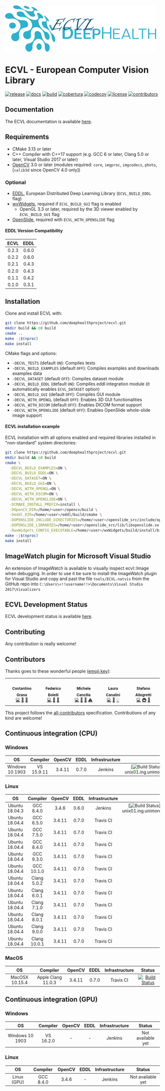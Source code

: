 
![ECVL](doc/logo/DEEPHEALTH_doxygen_logo_reduced.png)
# ECVL - European Computer Vision Library 
[![release](https://img.shields.io/github/v/release/deephealthproject/ecvl)](https://github.com/deephealthproject/ecvl/releases/latest/)
[![docs](https://readthedocs.org/projects/pip/badge/?version=latest&style=flat)](https://deephealthproject.github.io/ecvl/)
[![build](https://travis-ci.com/deephealthproject/ecvl.svg?branch=master)](#CI)
[![cobertura](https://img.shields.io/jenkins/coverage/cobertura?jobUrl=https%3A%2F%2Fjenkins-master-deephealth-unix01.ing.unimore.it%2Fjob%2FDeepHealth%2Fjob%2Fecvl%2Fjob%2Fmaster%2F&label=cobertura)](https://jenkins-master-deephealth-unix01.ing.unimore.it/job/DeepHealth/job/ecvl/job/master/cobertura/)
[![codecov](https://codecov.io/gh/deephealthproject/ecvl/branch/master/graph/badge.svg)](https://codecov.io/gh/deephealthproject/ecvl)
[![license](https://img.shields.io/github/license/deephealthproject/ecvl)](https://github.com/deephealthproject/ecvl/blob/master/LICENSE)<!-- ALL-CONTRIBUTORS-BADGE:START - Do not remove or modify this section -->
[![contributors](https://img.shields.io/badge/all_contributors-5-orange.svg?style=flat)](#contributors)
<!-- ALL-CONTRIBUTORS-BADGE:END -->

## Documentation

The ECVL documentation is available [here](https://deephealthproject.github.io/ecvl/).

## Requirements
- CMake 3.13 or later
- C++ Compiler with C++17 support (e.g. GCC 6 or later, Clang 5.0 or later, Visual Studio 2017 or later)
- [OpenCV](https://opencv.org) 3.0 or later (modules required: `core`, `imgproc`, `imgcodecs`, `photo`, [`calib3d` since OpenCV 4.0 only])

### Optional
- [EDDL](https://github.com/deephealthproject/eddl), European Distributed Deep Learning Library (`ECVL_BUILD_EDDL` flag)
- [wxWidgets](https://www.wxwidgets.org/), required if `ECVL_BUILD_GUI` flag is enabled
  - OpenGL 3.3 or later, required by the 3D viewer enabled by `ECVL_BUILD_GUI` flag
- [OpenSlide](https://github.com/openslide/openslide), required with `ECVL_WITH_OPENSLIDE` flag

#### EDDL Version Compatibility
|   ECVL  |  EDDL  | 
|:-------:|:------:|
| 0.2.3 | 0.6.0 |
| 0.2.2 | 0.6.0 |
| 0.2.1 | 0.4.3 |
| 0.2.0 | 0.4.3 |
| 0.1.1 | 0.4.2 |
| 0.1.0 | 0.3.1 |

## Installation
Clone and install ECVL with:
```bash
git clone https://github.com/deephealthproject/ecvl.git
mkdir build && cd build
cmake ..
make -j$(nproc)
make install
```

CMake flags and options:
- `-DECVL_TESTS` (default `ON`): Compiles tests
- `-DECVL_BUILD_EXAMPLES` (default `OFF`): Compiles examples and downloads examples data 
- `-DECVL_DATASET` (default `OFF`): Compiles dataset module
- `-DECVL_BUILD_EDDL` (default `ON`): Compiles eddl integration module (it automatically enables `ECVL_DATASET` option)
- `-DECVL_BUILD_GUI` (default `OFF`): Compiles GUI module
- `-DECVL_WITH_OPENGL` (default `OFF`): Enables 3D GUI functionalities
- `-DECVL_WITH_DICOM` (default `OFF`): Enables DICOM format support
- `-DECVL_WITH_OPENSLIDE` (default `OFF`): Enables OpenSlide whole-slide image support

#### ECVL installation example
ECVL installation with all options enabled and required libraries installed in "non-standard" system directories:
```bash
git clone https://github.com/deephealthproject/ecvl.git
mkdir build && cd build
cmake \
  -DECVL_BUILD_EXAMPLES=ON \
  -DECVL_BUILD_EDDL=ON \
  -DECVL_DATASET=ON \
  -DECVL_BUILD_GUI=ON \
  -DECVL_WITH_OPENGL=ON \
  -DECVL_WITH_DICOM=ON \
  -DECVL_WITH_OPENSLIDE=ON \
  -DCMAKE_INSTALL_PREFIX=install \
  -DOpenCV_DIR=/home/<user>/opencv/build \
  -Deddl_DIR=/home/<user>/eddl/build/cmake \
  -DOPENSLIDE_INCLUDE_DIRECTORIES=/home/<user>/openslide_src/include/openslide \
  -DOPENSLIDE_LIBRARIES=/home/<user>/openslide_src/lib/libopenslide.so \
  -DwxWidgets_CONFIG_EXECUTABLE=/home/<user>/wxWidgets/build/install/bin/wx-config ..
make -j$(nproc)
make install
```

## ImageWatch plugin for Microsoft Visual Studio

An extension of ImageWatch is available to visually inspect ecvl::Image when debugging. In order to use it be sure to install the ImageWatch plugin for Visual Studio and copy and past the file ```tools/ECVL.natvis``` from the GitHub repo into ```C:\Users\<!!username!!>\Documents\Visual Studio 2017\Visualizers```

## ECVL Development Status

ECVL development status is available [here](PROGRESS.md).

## Contributing

Any contribution is really welcome!

## Contributors

Thanks goes to these wonderful people ([emoji key](https://allcontributors.org/docs/en/emoji-key)):

<!-- ALL-CONTRIBUTORS-LIST:START - Do not remove or modify this section -->
<!-- prettier-ignore-start -->
<!-- markdownlint-disable -->
<table>
  <tr>
    <td align="center"><a href="https://github.com/CostantinoGrana"><img src="https://avatars2.githubusercontent.com/u/18437151?v=1" width="100px;" alt=""/><br /><sub><b>Costantino Grana</b></sub></a><br /><a href="https://github.com/deephealthproject/ecvl/commits?author=CostantinoGrana" title="Code">💻</a> <a href="#ideas-CostantinoGrana" title="Ideas, Planning, & Feedback">🤔</a> <a href="#tool-CostantinoGrana" title="Tools">🔧</a></td>
    <td align="center"><a href="https://github.com/prittt"><img src="https://avatars.githubusercontent.com/u/6863130?v=1" width="100px;" alt=""/><br /><sub><b>Federico Bolelli</b></sub></a><br /><a href="https://github.com/deephealthproject/ecvl/commits?author=prittt" title="Code">💻</a> <a href="https://github.com/deephealthproject/ecvl/commits?author=prittt" title="Documentation">📖</a> <a href="#tool-prittt" title="Tools">🔧</a></td>
    <td align="center"><a href="https://github.com/MicheleCancilla"><img src="https://avatars2.githubusercontent.com/u/22983812?v=1" width="100px;" alt=""/><br /><sub><b>Michele Cancilla</b></sub></a><br /><a href="https://github.com/deephealthproject/ecvl/commits?author=MicheleCancilla" title="Code">💻</a> <a href="https://github.com/deephealthproject/ecvl/pulls?q=is%3Apr+reviewed-by%3AMicheleCancilla" title="Reviewed Pull Requests">👀</a> <a href="#tool-MicheleCancilla" title="Tools">🔧</a> <a href="https://github.com/deephealthproject/ecvl/commits?author=MicheleCancilla" title="Tests">⚠️</a></td>
    <td align="center"><a href="https://github.com/lauracanalini"><img src="https://avatars.githubusercontent.com/u/44258837?v=1" width="100px;" alt=""/><br /><sub><b>Laura Canalini</b></sub></a><br /><a href="https://github.com/deephealthproject/ecvl/commits?author=lauracanalini" title="Code">💻</a> <a href="https://github.com/deephealthproject/ecvl/pulls?q=is%3Apr+reviewed-by%3Alauracanalini" title="Reviewed Pull Requests">👀</a> <a href="#example-lauracanalini" title="Examples">💡</a></td>
    <td align="center"><a href="https://github.com/stal12"><img src="https://avatars2.githubusercontent.com/u/34423515?v=1" width="100px;" alt=""/><br /><sub><b>Stefano Allegretti</b></sub></a><br /><a href="https://github.com/deephealthproject/ecvl/commits?author=stal12" title="Code">💻</a> <a href="#infra-stal12" title="Infrastructure (Hosting, Build-Tools, etc)">🚇</a> <a href="#tool-stal12" title="Tools">🔧</a></td>
  </tr>
</table>

<!-- markdownlint-enable -->
<!-- prettier-ignore-end -->
<!-- ALL-CONTRIBUTORS-LIST:END -->

This project follows the [all-contributors](https://allcontributors.org) specification.
Contributions of any kind are welcome!

## <a name="CI">Continuous integration (CPU)</a>

### Windows

|   OS    |  Compiler  | OpenCV | EDDL | Infrastructure | Status | 
|:-------:|:----------:|:------:|:------:|:------:|:------:|
| Windows 10 1903 | VS 15.9.11 | 3.4.11 | 0.7.0 | Jenkins |[![Build Status](https://jenkins-master-deephealth-unix01.ing.unimore.it/badge/job/DeepHealth/job/ecvl/job/master/windows_end?)](https://jenkins-master-deephealth-unix01.ing.unimore.it/job/DeepHealth/job/ecvl/job/master/)        |

### Linux

|   OS    |  Compiler  | OpenCV | EDDL |Infrastructure | Status | 
|:-------:|:----------:|:------:|:------:|:------:|:------:|
| Ubuntu 18.04.3  | GCC 8.4.0  | 3.4.6  | 0.6.0 | Jenkins |[![Build Status](https://jenkins-master-deephealth-unix01.ing.unimore.it/badge/job/DeepHealth/job/ecvl/job/master/linux_end?)](https://jenkins-master-deephealth-unix01.ing.unimore.it/job/DeepHealth/job/ecvl/job/master/)        |
| Ubuntu 18.04.4  | GCC 6.5.0  | 3.4.11  | 0.7.0 | Travis CI |[![Build Status](https://travis-matrix-badges.herokuapp.com/repos/deephealthproject/ecvl/branches/master/1?use_travis_com=true)](https://travis-ci.com/github/deephealthproject/ecvl)        |
| Ubuntu 18.04.4  | GCC 7.5.0  | 3.4.11  | 0.7.0 | Travis CI |[![Build Status](https://travis-matrix-badges.herokuapp.com/repos/deephealthproject/ecvl/branches/master/2?use_travis_com=true)](https://travis-ci.com/github/deephealthproject/ecvl)        |
| Ubuntu 18.04.4  | GCC 8.4.0  | 3.4.11  | 0.7.0 | Travis CI |[![Build Status](https://travis-matrix-badges.herokuapp.com/repos/deephealthproject/ecvl/branches/master/3?use_travis_com=true)](https://travis-ci.com/github/deephealthproject/ecvl)        |
| Ubuntu 18.04.4  | GCC 9.3.0  | 3.4.11  | 0.7.0 | Travis CI |[![Build Status](https://travis-matrix-badges.herokuapp.com/repos/deephealthproject/ecvl/branches/master/4?use_travis_com=true)](https://travis-ci.com/github/deephealthproject/ecvl)        |
| Ubuntu 18.04.4  | GCC 10.1.0  | 3.4.11  | 0.7.0 | Travis CI |[![Build Status](https://travis-matrix-badges.herokuapp.com/repos/deephealthproject/ecvl/branches/master/5?use_travis_com=true)](https://travis-ci.com/github/deephealthproject/ecvl)        |
| Ubuntu 18.04.4  | Clang 5.0.2  | 3.4.11  | 0.7.0 | Travis CI |[![Build Status](https://travis-matrix-badges.herokuapp.com/repos/deephealthproject/ecvl/branches/master/6?use_travis_com=true)](https://travis-ci.com/github/deephealthproject/ecvl)        |
| Ubuntu 18.04.4  | Clang 6.0.1  | 3.4.11  | 0.7.0 | Travis CI |[![Build Status](https://travis-matrix-badges.herokuapp.com/repos/deephealthproject/ecvl/branches/master/7?use_travis_com=true)](https://travis-ci.com/github/deephealthproject/ecvl)        |
| Ubuntu 18.04.4  | Clang 7.1.0  | 3.4.11  | 0.7.0 | Travis CI |[![Build Status](https://travis-matrix-badges.herokuapp.com/repos/deephealthproject/ecvl/branches/master/8?use_travis_com=true)](https://travis-ci.com/github/deephealthproject/ecvl)        |
| Ubuntu 18.04.4  | Clang 8.0.1  | 3.4.11  | 0.7.0 | Travis CI |[![Build Status](https://travis-matrix-badges.herokuapp.com/repos/deephealthproject/ecvl/branches/master/9?use_travis_com=true)](https://travis-ci.com/github/deephealthproject/ecvl)        |
| Ubuntu 18.04.4  | Clang 9.0.0  | 3.4.11  | 0.7.0 | Travis CI |[![Build Status](https://travis-matrix-badges.herokuapp.com/repos/deephealthproject/ecvl/branches/master/10?use_travis_com=true)](https://travis-ci.com/github/deephealthproject/ecvl)        |
| Ubuntu 18.04.4  | Clang 10.0.1  | 3.4.11  | 0.7.0 | Travis CI |[![Build Status](https://travis-matrix-badges.herokuapp.com/repos/deephealthproject/ecvl/branches/master/11?use_travis_com=true)](https://travis-ci.com/github/deephealthproject/ecvl)       |

### MacOS

|   OS    |  Compiler  | OpenCV | EDDL |Infrastructure | Status | 
|:-------:|:----------:|:------:|:------:|:------:|:------:|
| MacOSX 10.15.4 | Apple Clang 11.0.3 | 3.4.11  | 0.7.0 | Travis CI |[![Build Status](https://travis-matrix-badges.herokuapp.com/repos/deephealthproject/ecvl/branches/master/11?use_travis_com=true)](https://travis-ci.com/github/deephealthproject/ecvl)       |

## <a name="CI">Continuous integration (GPU)</a> 

### Windows

|   OS    |  Compiler  | OpenCV | EDDL |Infrastructure | Status | 
|:-------:|:----------:|:------:|:------:|:------:|:------:|
| Windows 10 1903 | VS 16.2.0 | - | - | Jenkins |  Not available yet        |

### Linux

|   OS    |  Compiler  | OpenCV | EDDL | Infrastructure | Status | 
|:-------:|:----------:|:------:|:------:|:------:|:------:|
| Linux (GPU)   | GCC 8.4.0  | 3.4.6  | - | Jenkins | Not available yet        |

